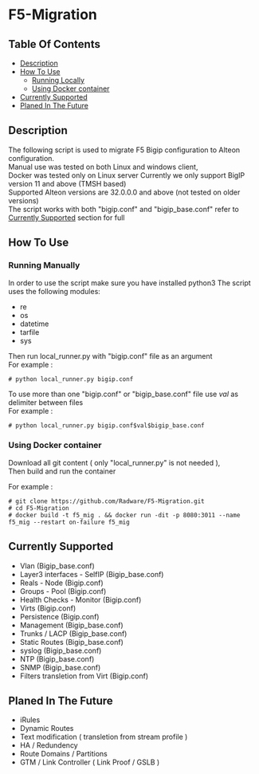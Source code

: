 # F5-Migration

## Table Of Contents ###
- [Description](#description )
- [How To Use](#how-to-use )
  * [Running Locally](#running-locally)
  * [Using Docker container](#using-docker-container)
- [Currently Supported](#currently-supported)
- [Planed In The Future](#planed-in-the-future)

## Description ##
The following script is used to migrate F5 Bigip configuration to Alteon configuration.<br>
Manual use was tested on both Linux and windows client, <br>
Docker was tested only on Linux server
Currently we only support BigIP version 11 and above (TMSH based)<br>
Supported Alteon versions are 32.0.0.0 and above (not tested on older versions)<br>
The script works with both "bigip.conf" and "bigip_base.conf" refer to [Currently Supported](#currently-supported) section for full 

## How To Use ##
### Running Manually ###
In order to use the script make sure you have installed python3
The script uses the following modules:
* re
* os
* datetime
* tarfile
* sys

Then run local_runner.py with "bigip.conf" file as an argument<br>
For example : 
```
# python local_runner.py bigip.conf
```
To use more than one "bigip.conf" or "bigip_base.conf" file use $val$ as delimiter between files<br>
For example : 
```
# python local_runner.py bigip.conf$val$bigip_base.conf
```

### Using Docker container ###
Download all git content ( only "local_runner.py" is not needed ),<br>
Then build and run the container

For example :
```
# git clone https://github.com/Radware/F5-Migration.git
# cd F5-Migration
# docker build -t f5_mig . && docker run -dit -p 8080:3011 --name f5_mig --restart on-failure f5_mig
```

## Currently Supported ##
* Vlan (Bigip_base.conf)
* Layer3 interfaces - SelfIP (Bigip_base.conf)
* Reals - Node (Bigip.conf)
* Groups - Pool (Bigip.conf)
* Health Checks - Monitor (Bigip.conf)
* Virts (Bigip.conf)
* Persistence (Bigip.conf)
* Management (Bigip_base.conf)
* Trunks / LACP (Bigip_base.conf)
* Static Routes (Bigip_base.conf)
* syslog (Bigip_base.conf)
* NTP (Bigip_base.conf)
* SNMP (Bigip_base.conf)
* Filters transletion from Virt (Bigip.conf)

## Planed In The Future ##
* iRules
* Dynamic Routes
* Text modification ( transletion from stream profile )
* HA / Redundency
* Route Domains / Partitions
* GTM / Link Controller ( Link Proof / GSLB )
